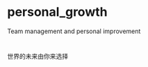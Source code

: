 <!--
 * @Author: your name
 * @Date: 2021-11-23 11:07:09
 * @LastEditTime: 2021-12-28 11:20:14
 * @LastEditors: your name
 * @Description: 打开koroFileHeader查看配置 进行设置: https://github.com/OBKoro1/koro1FileHeader/wiki/%E9%85%8D%E7%BD%AE
 * @FilePath: /personal_growth/README.md
-->
# personal_growth
Team management and personal improvement

# 
世界的未来由你来选择